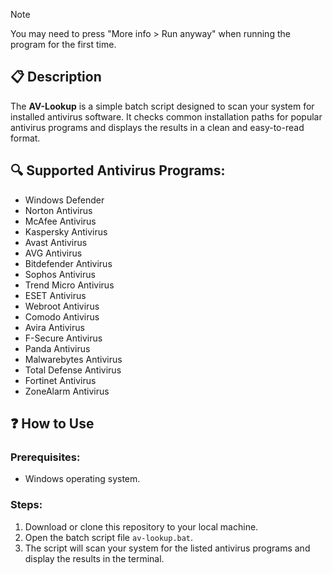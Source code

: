 > [!NOTE]
> You may need to press "More info > Run anyway" when running the program for the first time.

## 📋 Description
The **AV-Lookup** is a simple batch script designed to scan your system for installed antivirus software. It checks common installation paths for popular antivirus programs and displays the results in a clean and easy-to-read format.

## 🔍 Supported Antivirus Programs:
- Windows Defender
- Norton Antivirus
- McAfee Antivirus
- Kaspersky Antivirus
- Avast Antivirus
- AVG Antivirus
- Bitdefender Antivirus
- Sophos Antivirus
- Trend Micro Antivirus
- ESET Antivirus
- Webroot Antivirus
- Comodo Antivirus
- Avira Antivirus
- F-Secure Antivirus
- Panda Antivirus
- Malwarebytes Antivirus
- Total Defense Antivirus
- Fortinet Antivirus
- ZoneAlarm Antivirus

## ❓ How to Use

### Prerequisites:
- Windows operating system.

### Steps:
1. Download or clone this repository to your local machine.
2. Open the batch script file `av-lookup.bat`.
3. The script will scan your system for the listed antivirus programs and display the results in the terminal.
